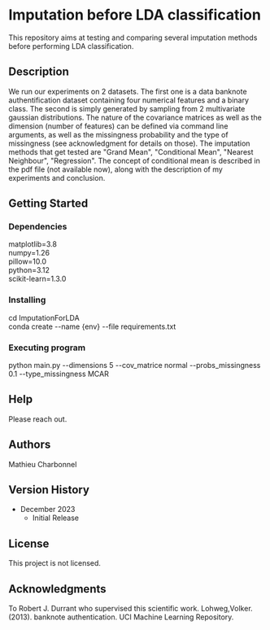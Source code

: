 # Imputation before LDA classification
This repository aims at testing and comparing several imputation methods before performing LDA classification.
## Description
We run our experiments on 2 datasets. The first one is a data banknote authentification dataset containing four numerical features and a binary class.
The second is simply generated by sampling from 2 multivariate gaussian distributions.
The nature of the covariance matrices as well as the dimension (number of features) can be defined via command line arguments, as well as the missingness probability and the type of missingness (see acknowledgment for details on those).
The imputation methods that get tested are "Grand Mean", "Conditional Mean", "Nearest Neighbour", "Regression".
The concept of conditional mean is described in the pdf file (not available now), along with the description of my experiments and conclusion.
## Getting Started
### Dependencies
matplotlib=3.8 \
numpy=1.26 \
pillow=10.0 \
python=3.12 \
scikit-learn=1.3.0
### Installing
cd ImputationForLDA \
conda create --name {env} --file requirements.txt
### Executing program
python main.py --dimensions 5 --cov_matrice normal --probs_missingness 0.1 --type_missingness MCAR
## Help
Please reach out.
## Authors
Mathieu Charbonnel
## Version History

* December 2023
    * Initial Release

## License
This project is not licensed.

## Acknowledgments
To Robert J. Durrant who supervised this scientific work.
Lohweg,Volker. (2013). banknote authentication. UCI Machine Learning Repository.